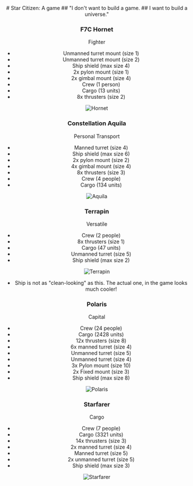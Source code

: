 <header>
# Star Citizen: A game
 ## "I don't want to build a game.
 ## I want to build a universe."

<header>

### F7C Hornet
Fighter

* Unmanned turret mount (size 1)
* Unmanned turret mount (size 2)
* Ship shield (max size 4)
* 2x pylon mount (size 1)
* 2x gimbal mount (size 4)
* Crew (1 person)
* Cargo (13 units)
* 8x thrusters (size 2)

![Hornet](http://orig06.deviantart.net/2c7b/f/2014/082/b/2/4k_hornet___star_citizen_by_xanoth-d7bdhtj.png)

### Constellation Aquila
Personal Transport

* Manned turret (size 4)
* Ship shield (max size 6)
* 2x pylon mount (size 2)
* 4x gimbal mount (size 4)
* 8x thrusters (size 3)
* Crew (4 people)
* Cargo (134 units)

![Aquila](http://i1303.photobucket.com/albums/ag157/maxham1/Star%20Citizen%20ships/constellation_zpsb8515b72.png)

### Terrapin
Versatile

* Crew (2 people)
* 8x thrusters (size 1)
* Cargo (47 units)
* Unmanned turret (size 5)
* Ship shield (max size 2)

![Terrapin](https://img.clipartfest.com/1a592a98eddb347d0cb47fc4e982bf33_star-citizen-terrapin-terrapin-star-citizen_1920-1080.png)

* Ship is not as "clean-looking" as this. The actual one, in the game looks much cooler!

### Polaris
Capital

* Crew (24 people)
* Cargo (2428 units)
* 12x thrusters (size 8)
* 6x manned turret (size 4)
* Unmanned turret (size 5)
* Unmanned turret (size 4)
* 3x Pylon mount (size 10)
* 2x Fixed mount (size 3)
* Ship shield (max size 8)

![Polaris](images/491px-RSI_Polaris_Kopfbild.png)

### Starfarer
Cargo

* Crew (7 people)
* Cargo (3321 units)
* 14x thrusters (size 3)
* 2x manned turret (size 4)
* Manned turret (size 5)
* 2x unmanned turret (size 5)
* Ship shield (max size 3)

![Starfarer](images/2mchr2s.png)
